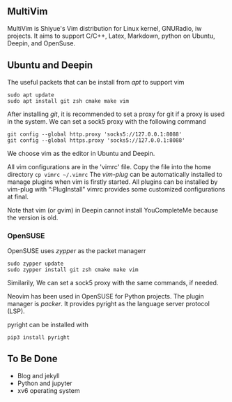 ## MultiVim

MultiVim is Shiyue's Vim distribution for Linux kernel, GNURadio, iw projects.
It aims to support C/C++, Latex, Markdown, python on Ubuntu, Deepin, and OpenSuse.

## Ubuntu and Deepin
The useful packets that can be install from *apt* to support vim

    sudo apt update
    sudo apt install git zsh cmake make vim

After installing *git*, it is recommended to set a proxy for git if a proxy is used in the system.
We can set a sock5 proxy with the following command

    git config --global http.proxy 'socks5://127.0.0.1:8088' 
    git config --global https.proxy 'socks5://127.0.0.1:8088' 

We choose vim as the editor in Ubuntu and Deepin.

All vim configurations are in the 'vimrc' file.
Copy the file into the home directory `cp vimrc ~/.vimrc`
The *vim-plug* can be automatically installed to manage plugins when vim is firstly started.
All plugins can be installed by vim-plug with “:PlugInstall"
vimrc provides some customized configurations at final.

Note that vim (or gvim) in Deepin cannot install YouCompleteMe because the version is old.

### OpenSUSE

OpenSUSE uses *zypper* as the packet managerr

    sudo zypper update
    sudo zypper install git zsh cmake make vim

Similarily, We can set a sock5 proxy with the same commands, if needed.

Neovim has been used in OpenSUSE for Python projects.
The plugin manager is *packer*.
It provides pyright as the language server protocol (LSP).

pyright can be installed with

    pip3 install pyright

## To Be Done

- Blog and jekyll
- Python and jupyter
- xv6 operating system

